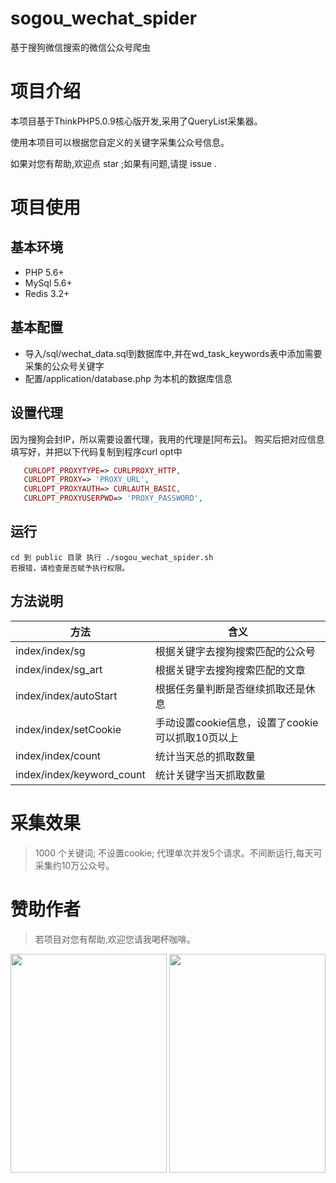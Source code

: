 # sogou_wechat_spider
基于搜狗微信搜索的微信公众号爬虫

# 项目介绍
本项目基于ThinkPHP5.0.9核心版开发,采用了QueryList采集器。

使用本项目可以根据您自定义的关键字采集公众号信息。

如果对您有帮助,欢迎点 star ;如果有问题,请提 issue .

# 项目使用

## 基本环境
- PHP   5.6+  
- MySql 5.6+
- Redis 3.2+
    
## 基本配置
- 导入/sql/wechat_data.sql到数据库中,并在wd_task_keywords表中添加需要采集的公众号关键字
- 配置/application/database.php 为本机的数据库信息

## 设置代理
因为搜狗会封IP，所以需要设置代理，我用的代理是[阿布云]。
购买后把对应信息填写好，并把以下代码复制到程序curl opt中
 ```php
    CURLOPT_PROXYTYPE=> CURLPROXY_HTTP,
    CURLOPT_PROXY=> 'PROXY_URL',
    CURLOPT_PROXYAUTH=> CURLAUTH_BASIC,
    CURLOPT_PROXYUSERPWD=> 'PROXY_PASSWORD',
```
## 运行
    cd 到 public 目录 执行 ./sogou_wechat_spider.sh
    若报错，请检查是否赋予执行权限。

## 方法说明
方法|含义
---|---
index/index/sg | 根据关键字去搜狗搜索匹配的公众号
index/index/sg_art | 根据关键字去搜狗搜索匹配的文章
index/index/autoStart | 根据任务量判断是否继续抓取还是休息
index/index/setCookie | 手动设置cookie信息，设置了cookie可以抓取10页以上
index/index/count | 统计当天总的抓取数量
index/index/keyword_count | 统计关键字当天抓取数量

# 采集效果
>  1000 个关键词; 不设置cookie; 代理单次并发5个请求。不间断运行,每天可采集约10万公众号。

# 赞助作者
> 若项目对您有帮助,欢迎您请我喝杯咖啡。

<img src="https://raw.githubusercontent.com/cnlyzy/sogou_wechat_spider/master/sponsor/pay_zfb.jpg" width="250" height="350"/>
<img src="https://raw.githubusercontent.com/cnlyzy/sogou_wechat_spider/master/sponsor/pay_wx.png" width="250" height="350"/>